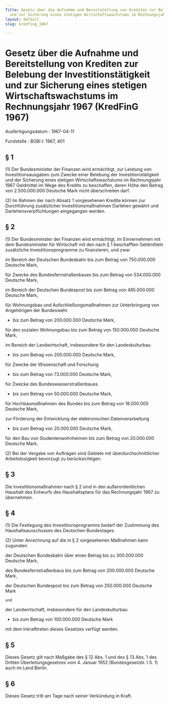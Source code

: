 ```yaml
---
Title: Gesetz über die Aufnahme und Bereitstellung von Krediten zur Belebung der Investitionstätigkeit
  und zur Sicherung eines stetigen Wirtschaftswachstums im Rechnungsjahr 1967
layout: default
slug: kredfing_1967

---
```


# Gesetz über die Aufnahme und Bereitstellung von Krediten zur Belebung der Investitionstätigkeit und zur Sicherung eines stetigen Wirtschaftswachstums im Rechnungsjahr 1967 (KredFinG 1967)

Ausfertigungsdatum
:   1967-04-11

Fundstelle
:   BGBl I: 1967, 401



## § 1

(1) Der Bundesminister der Finanzen wird ermächtigt, zur Leistung von
Investitionsausgaben zum Zwecke einer Belebung der
Investitionstätigkeit und der Sicherung eines stetigen
Wirtschaftswachstums im Rechnungsjahr 1967 Geldmittel im Wege des
Kredits zu beschaffen, deren Höhe den Betrag von 2.500.000.000
Deutsche Mark nicht überschreiten darf.

(2) Im Rahmen der nach Absatz 1 vorgesehenen Kredite können zur
Durchführung zusätzlicher Investitionsmaßnahmen Darlehen gewährt und
Darlehensverpflichtungen eingegangen werden.


## § 2

(1) Der Bundesminister der Finanzen wird ermächtigt, im Einvernehmen
mit dem Bundesminister für Wirtschaft mit den nach § 1 beschafften
Geldmitteln zusätzliche Investitionsprogramme zu finanzieren, und zwar

im Bereich der Deutschen Bundesbahn bis zum Betrag von 750.000.000 Deutsche Mark,


für Zwecke des Bundesfernstraßenbaues bis zum Betrag von 534.000.000 Deutsche Mark,


im Bereich der Deutschen Bundespost bis zum Betrag von 485.000.000 Deutsche Mark,



für Wohnungsbau und Aufschließungsmaßnahmen zur Unterbringung von
Angehörigen der Bundeswehr

*   bis zum Betrag von 200.000.000 Deutsche Mark,


für den sozialen Wohnungsbau bis zum Betrag von 150.000.000 Deutsche Mark,



im Bereich der Landwirtschaft, insbesondere für den Landeskulturbau

*   bis zum Betrag von 200.000.000 Deutsche Mark,



für Zwecke der Wissenschaft und Forschung

*   bis zum Betrag von 73.000.000 Deutsche Mark,



für Zwecke des Bundeswasserstraßenbaues

*   bis zum Betrag von 50.000.000 Deutsche Mark,


für Hochbaumaßnahmen des Bundes bis zum Betrag von 18.000.000 Deutsche Mark,



zur Förderung der Entwicklung der elektronischen Datenverarbeitung

*   bis zum Betrag von 20.000.000 Deutsche Mark,


für den Bau von Studentenwohnheimen bis zum Betrag von 20.000.000 Deutsche Mark.




(2) Bei der Vergabe von Aufträgen sind Gebiete mit
überdurchschnittlicher Arbeitslosigkeit bevorzugt zu berücksichtigen.


## § 3

Die Investitionsmaßnahmen nach § 2 sind in den außerordentlichen
Haushalt des Entwurfs des Haushaltsplans für das Rechnungsjahr 1967 zu
übernehmen.


## § 4

(1) Die Festlegung des Investitionsprogramms bedarf der Zustimmung des
Haushaltsausschusses des Deutschen Bundestages.

(2) Unter Anrechnung auf die in § 2 vorgesehenen Maßnahmen kann
zugunsten

der Deutschen Bundesbahn über einen Betrag bis zu 300.000.000 Deutsche Mark,


des Bundesfernstraßenbaus bis zum Betrag von 200.000.000 Deutsche Mark,


der Deutschen Bundespost bis zum Betrag von 250.000.000 Deutsche Mark

    und



der Landwirtschaft, insbesondere für den Landeskulturbau

*   bis zum Betrag von 100.000.000 Deutsche Mark



mit dem Inkrafttreten dieses Gesetzes verfügt werden.


## § 5

Dieses Gesetz gilt nach Maßgabe des § 12 Abs. 1 und des § 13 Abs. 1
des Dritten Überleitungsgesetzes vom 4. Januar 1952 (Bundesgesetzbl. I
S. 1) auch im Land Berlin.


## § 6

Dieses Gesetz tritt am Tage nach seiner Verkündung in Kraft.

